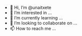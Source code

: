 - 👋 Hi, I’m @unaitxete
- 👀 I’m interested in ...
- 🌱 I’m currently learning ...
- 💞️ I’m looking to collaborate on ...
- 📫 How to reach me ...

<!---
unaitxete/unaitxete is a ✨ special ✨ repository because its `README.md` (this file) appears on your GitHub profile.
You can click the Preview link to take a look at your changes.
--->
